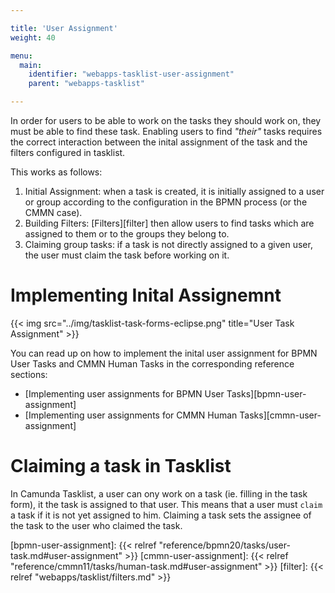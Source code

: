 ```yaml
---

title: 'User Assignment'
weight: 40

menu:
  main:
    identifier: "webapps-tasklist-user-assignment"
    parent: "webapps-tasklist"

---
```


In order for users to be able to work on the tasks they should work on, they must be able to find these task. Enabling users to find _"their"_ tasks requires the correct interaction between the inital assignment of the task and the filters configured in tasklist.

This works as follows:

1. Initial Assignment: when a task is created, it is initially assigned to a user or group according to the configuration in the BPMN process (or the CMMN case).
2. Building Filters: [Filters][filter] then allow users to find tasks which are assigned to them or to the groups they belong to.
3. Claiming group tasks: if a task is not directly assigned to a given user, the user must claim the task before working on it.

# Implementing Inital Assignemnt

{{< img src="../img/tasklist-task-forms-eclipse.png" title="User Task Assignment" >}}

You can read up on how to implement the inital user assignment for BPMN User Tasks and CMMN Human Tasks in the corresponding reference sections:

* [Implementing user assignments for BPMN User Tasks][bpmn-user-assignment]
* [Implementing user assignments for CMMN Human Tasks][cmmn-user-assignment]

# Claiming a task in Tasklist

In Camunda Tasklist, a user can ony work on a task (ie. filling in the task form), it the task is assigned to that user. This means that a user must `claim` a task if it is not yet assigned to him.
Claiming a task sets the assignee of the task to the user who claimed the task.

[bpmn-user-assignment]: {{< relref "reference/bpmn20/tasks/user-task.md#user-assignment" >}}
[cmmn-user-assignment]: {{< relref "reference/cmmn11/tasks/human-task.md#user-assignment" >}}
[filter]: {{< relref "webapps/tasklist/filters.md" >}}
